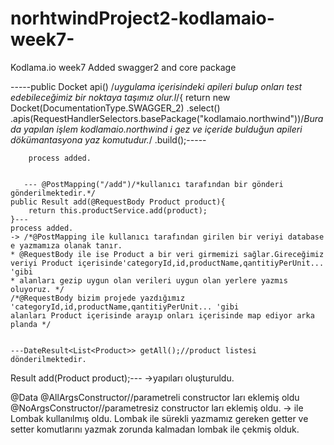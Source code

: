 # norhtwindProject2-kodlamaio-week7-
Kodlama.io week7
Added swagger2 and core package

-----public Docket api() /*uygulama içerisindeki apileri bulup onları test edebileceğimiz bir
	noktaya taşımız olur.l*/{
		return new Docket(DocumentationType.SWAGGER_2)
				.select()
				.apis(RequestHandlerSelectors.basePackage("kodlamaio.northwind"))/*Burada yapılan işlem kodlamaio.northwind
				i gez ve içeride bulduğun apileri dökümantasyona yaz komutudur.*/
				.build();-----
        
        process added.
        
        
       --- @PostMapping("/add")/*kullanıcı tarafından bir gönderi gönderilmektedir.*/
    public Result add(@RequestBody Product product){
        return this.productService.add(product);
    }---
    process added.    
    -> /*@PostMapping ile kullanıcı tarafından girilen bir veriyi database e yazmamıza olanak tanır.
    * @RequestBody ile ise Product a bir veri girmemizi sağlar.Gireceğimiz veriyi Product içerisinde'categoryId,id,productName,qantitiyPerUnit... 'gibi
    * alanları gezip uygun olan verileri uygun olan yerlere yazmıs oluyoruz. */
    /*@RequestBody bizim projede yazdığımız 'categoryId,id,productName,qantitiyPerUnit... 'gibi
    alanları Product içerisinde arayıp onları içerisinde map ediyor arka planda */
    
    
    ---DateResult<List<Product>> getAll();//product listesi dönderilmektedir.
   Result add(Product product);---
   ->yapıları oluşturuldu.
   
  @Data
  @AllArgsConstructor//parametreli constructor ları eklemiş oldu
@NoArgsConstructor//parametresiz constructor ları eklemiş oldu.
-> ile Lombak kullanılmış oldu. Lombak ile sürekli yazmamız gereken getter ve setter komutlarını yazmak zorunda kalmadan lombak ile çekmiş olduk.

   

